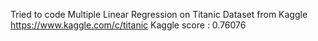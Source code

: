 Tried to code Multiple Linear Regression on Titanic Dataset from Kaggle https://www.kaggle.com/c/titanic 
Kaggle score : 0.76076
